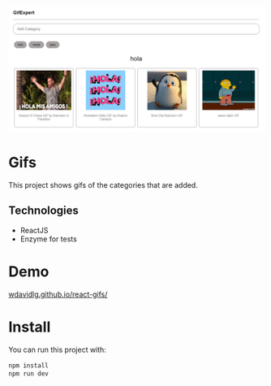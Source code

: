 ![GitHub Logo](/public/img1.png)
# Gifs

This project shows gifs of the categories that are added.


## Technologies
* ReactJS
* Enzyme for tests

# Demo
[wdavidlg.github.io/react-gifs/](https://wdavidlg.github.io/react-gifs/)


# Install
You can run this project with:
```
npm install
npm run dev
```
    
